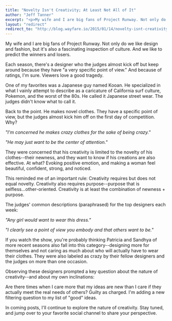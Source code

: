 ```yaml
---
title: "Novelty Isn't Creativity; At Least Not All of It"
author: "Jeff Tanner"
excerpt: "<p>My wife and I are big fans of Project Runway. Not only do we like design and fashion, but it's also a fascinating inspection of culture. And we like to predict the winners and losers.</p><p>Each season, there's a designer who the judges almost kick off but keep around because they have \"a very specific point of view.\" And because of ratings, I'm sure. Viewers love a good tragedy.</p><p>One of my favorites was a Japanese guy named Kooan. He specialized in what I vainly attempt to describe as a caricature of California surf culture, Pokemon, and the worst of the 80s. He called it Japanese street wear. The judges didn't know what to call it.</p>"
layout: "redirect"
redirect_to: "http://blog.wayfare.io/2015/01/14/novelty-isnt-creativity/"
---
```


My wife and I are big fans of Project Runway. Not only do we like design and fashion, but it's also a fascinating inspection of culture. And we like to predict the winners and losers.

Each season, there's a designer who the judges almost kick off but keep around because they have "a very specific point of view." And because of ratings, I'm sure. Viewers love a good tragedy.

One of my favorites was a Japanese guy named Kooan. He specialized in what I vainly attempt to describe as a caricature of California surf culture, Pokemon, and the worst of the 80s. He called it Japanese street wear. The judges didn't know what to call it.

Back to the point. He makes novel clothes. They have a specific point of view, but the judges almost kick him off on the first day of competition. Why?

_"I'm concerned he makes crazy clothes for the sake of being crazy."_

_"He may just want to be the center of attention."_

They were concerned that his creativity is limited to the novelty of his clothes--their newness, and they want to know if his creations are also effective. At what? Evoking positive emotion, and making a woman feel beautiful, confident, strong, and noticed.

This reminded me of an important rule: Creativity requires but does not equal novelty. Creativity also requires purpose--purpose that is selfless...other-oriented. Creativity is at least the combination of newness + purpose.

The judges' common descriptions (paraphrased) for the top designers each week:

_"Any girl would want to wear this dress."_

_"I clearly see a point of view you embody and that others want to be."_

If you watch the show, you're probably thinking Patricia and Sandhya of more recent seasons also fall into this category--designing more for themselves and not caring as much about who will actually have to wear their clothes. They were also labeled as crazy by their fellow designers and the judges on more than one occasion.

Observing these designers prompted a key question about the nature of creativity--and about my own inclinations:

Are there times when I care more that my ideas are new than I care if they actually meet the real needs of others? Guilty as charged. I'm adding a new filtering question to my list of "good" ideas.

In coming posts, I'll continue to explore the nature of creativity. Stay tuned, and jump over to your favorite social channel to share your perspective.
